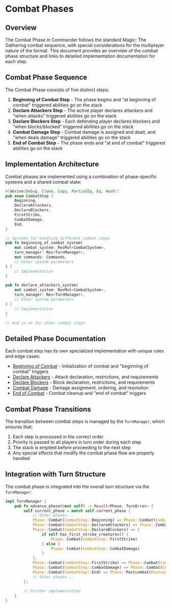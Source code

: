 # Combat Phases

## Overview

The Combat Phase in Commander follows the standard Magic: The Gathering combat sequence, with special considerations for the multiplayer nature of the format. This document provides an overview of the combat phase structure and links to detailed implementation documentation for each step.

## Combat Phase Sequence

The Combat Phase consists of five distinct steps:

1. **Beginning of Combat Step** - The phase begins and "at beginning of combat" triggered abilities go on the stack
2. **Declare Attackers Step** - The active player declares attackers and "when attacks" triggered abilities go on the stack
3. **Declare Blockers Step** - Each defending player declares blockers and "when blocks/blocked" triggered abilities go on the stack
4. **Combat Damage Step** - Combat damage is assigned and dealt, and "when deals damage" triggered abilities go on the stack
5. **End of Combat Step** - The phase ends and "at end of combat" triggered abilities go on the stack

## Implementation Architecture

Combat phases are implemented using a combination of phase-specific systems and a shared combat state:

```rust
#[derive(Debug, Clone, Copy, PartialEq, Eq, Hash)]
pub enum CombatStep {
    Beginning,
    DeclareAttackers,
    DeclareBlockers,
    FirstStrike,
    CombatDamage,
    End,
}

// Systems for handling different combat steps
pub fn beginning_of_combat_system(
    mut combat_system: ResMut<CombatSystem>,
    turn_manager: Res<TurnManager>,
    mut commands: Commands,
    // Other system parameters
) {
    // Implementation
}

pub fn declare_attackers_system(
    mut combat_system: ResMut<CombatSystem>,
    turn_manager: Res<TurnManager>,
    // Other system parameters
) {
    // Implementation
}

// And so on for other combat steps
```

## Detailed Phase Documentation

Each combat step has its own specialized implementation with unique rules and edge cases:

- [Beginning of Combat](beginning_of_combat.md) - Initialization of combat and "beginning of combat" triggers
- [Declare Attackers](declare_attackers.md) - Attack declaration, restrictions, and requirements 
- [Declare Blockers](declare_blockers.md) - Block declaration, restrictions, and requirements
- [Combat Damage](combat_damage.md) - Damage assignment, ordering, and resolution
- [End of Combat](end_of_combat.md) - Combat cleanup and "end of combat" triggers

## Combat Phase Transitions

The transition between combat steps is managed by the `TurnManager`, which ensures that:

1. Each step is processed in the correct order
2. Priority is passed to all players in turn order during each step
3. The stack is emptied before proceeding to the next step
4. Any special effects that modify the combat phase flow are properly handled

## Integration with Turn Structure

The combat phase is integrated into the overall turn structure via the `TurnManager`:

```rust
impl TurnManager {
    pub fn advance_phase(&mut self) -> Result<Phase, TurnError> {
        self.current_phase = match self.current_phase {
            // Other phases...
            Phase::Combat(CombatStep::Beginning) => Phase::Combat(CombatStep::DeclareAttackers),
            Phase::Combat(CombatStep::DeclareAttackers) => Phase::Combat(CombatStep::DeclareBlockers),
            Phase::Combat(CombatStep::DeclareBlockers) => {
                if self.has_first_strike_creatures() {
                    Phase::Combat(CombatStep::FirstStrike)
                } else {
                    Phase::Combat(CombatStep::CombatDamage)
                }
            },
            Phase::Combat(CombatStep::FirstStrike) => Phase::Combat(CombatStep::CombatDamage),
            Phase::Combat(CombatStep::CombatDamage) => Phase::Combat(CombatStep::End),
            Phase::Combat(CombatStep::End) => Phase::Postcombat(PostcombatStep::Main),
            // Other phases...
        };
        
        // Further implementation
    }
}
``` 